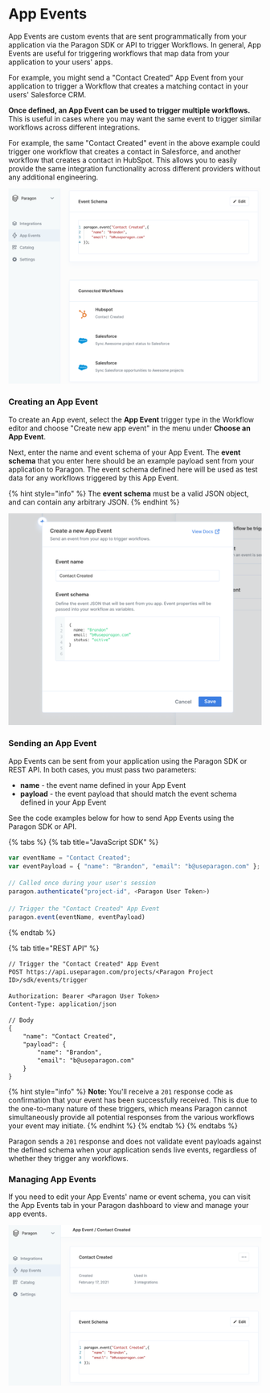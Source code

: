 # App Events

App Events are custom events that are sent programmatically from your application via the Paragon SDK or API to trigger Workflows. In general, App Events are useful for triggering workflows that map data from your application to your users' apps.

For example, you might send a "Contact Created" App Event from your application to trigger a Workflow that creates a matching contact in your users' Salesforce CRM.

**Once defined, an App Event can be used to trigger multiple workflows.** This is useful in cases where you may want the same event to trigger similar workflows across different integrations.

For example, the same "Contact Created" event in the above example could trigger one workflow that creates a contact in Salesforce, and another workflow that creates a contact in HubSpot. This allows you to easily provide the same integration functionality across different providers without any additional engineering.

![](<../../.gitbook/assets/Using an App Event for multiple workflows in Paragon.png>)

### Creating an App Event

To create an App event, select the **App Event** trigger type in the Workflow editor and choose "Create new app event" in the menu under **Choose an App Event**.

Next, enter the name and event schema of your App Event. The **event schema** that you enter here should be an example payload sent from your application to Paragon. The event schema defined here will be used as test data for any workflows triggered by this App Event.

{% hint style="info" %}
The **event schema** must be a valid JSON object, and can contain any arbitrary JSON.
{% endhint %}

![](<../../.gitbook/assets/Screen Shot 2021-02-15 at 12.51.29 PM.png>)

### Sending an App Event

App Events can be sent from your application using the Paragon SDK or REST API. In both cases, you must pass two parameters:

* **name** - the event name defined in your App Event
* **payload** - the event payload that should match the event schema defined in your App Event

See the code examples below for how to send App Events using the Paragon SDK or API.

{% tabs %}
{% tab title="JavaScript SDK" %}
```javascript
var eventName = "Contact Created";
var eventPayload = { "name": "Brandon", "email": "b@useparagon.com" };

// Called once during your user's session 
paragon.authenticate("project-id", <Paragon User Token>)

// Trigger the "Contact Created" App Event
paragon.event(eventName, eventPayload)
```
{% endtab %}

{% tab title="REST API" %}
```http
// Trigger the "Contact Created" App Event
POST https://api.useparagon.com/projects/<Paragon Project ID>/sdk/events/trigger

Authorization: Bearer <Paragon User Token>
Content-Type: application/json

// Body
{ 
    "name": "Contact Created", 
    "payload": { 
        "name": "Brandon", 
        "email": "b@useparagon.com" 
    } 
}
```

{% hint style="info" %}
**Note:** You'll receive a `201` response code as confirmation that your event has been successfully received. This is due to the one-to-many nature of these triggers, which means Paragon cannot simultaneously provide all potential responses from the various workflows your event may initiate.
{% endhint %}
{% endtab %}
{% endtabs %}

Paragon sends a `201` response and does not validate event payloads against the defined schema when your application sends live events, regardless of whether they trigger any workflows.

### Managing App Events

If you need to edit your App Events' name or event schema, you can visit the App Events tab in your Paragon dashboard to view and manage your app events.

![](<../../.gitbook/assets/Managing App Events in Paragon.png>)
